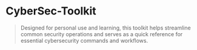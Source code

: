# CyberSec-Toolkit

> Designed for personal use and learning, this toolkit helps streamline common security operations and serves as a quick reference for essential cybersecurity commands and workflows.
